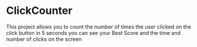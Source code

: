 # ClickCounter
This project allows you to count the number of times the user clicked on the click button in 5 seconds you can see your Best Score and the time and number of clicks on the screen
